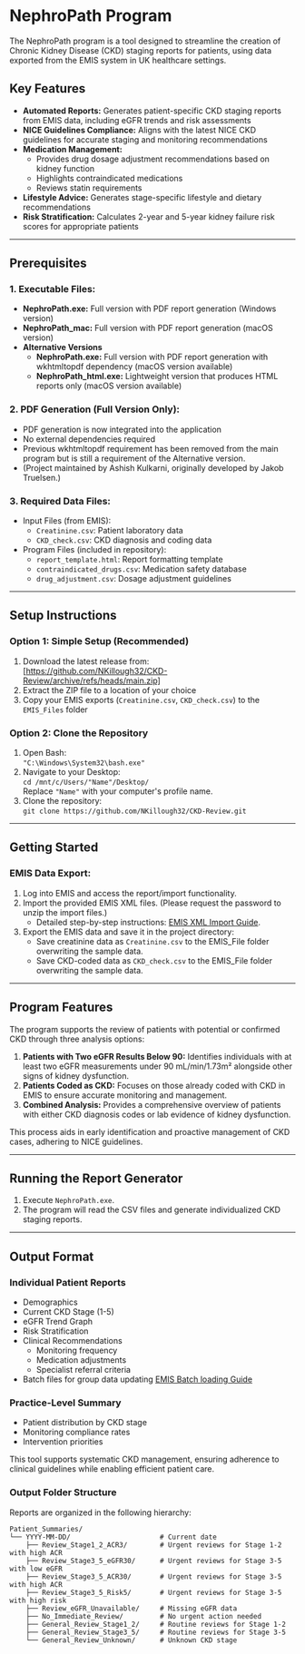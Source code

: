 
# NephroPath Program

The NephroPath program is a tool designed to streamline the creation of Chronic Kidney Disease (CKD) staging reports for patients, using data exported from the EMIS system in UK healthcare settings.

## Key Features
- **Automated Reports:** Generates patient-specific CKD staging reports from EMIS data, including eGFR trends and risk assessments
- **NICE Guidelines Compliance:** Aligns with the latest NICE CKD guidelines for accurate staging and monitoring recommendations
- **Medication Management:** 
  - Provides drug dosage adjustment recommendations based on kidney function
  - Highlights contraindicated medications
  - Reviews statin requirements
- **Lifestyle Advice:** Generates stage-specific lifestyle and dietary recommendations
- **Risk Stratification:** Calculates 2-year and 5-year kidney failure risk scores for appropriate patients

---

## Prerequisites
### 1. Executable Files:
- **NephroPath.exe:** Full version with PDF report generation (Windows version)
- **NephroPath_mac:** Full version with PDF report generation (macOS version)
- **Alternative Versions**
    - **NephroPath.exe:** Full version with PDF report generation with wkhtmltopdf dependency (macOS version available)  
    - **NephroPath_html.exe:** Lightweight version that produces HTML reports only (macOS version available) 

### 2. PDF Generation (Full Version Only):
- PDF generation is now integrated into the application
- No external dependencies required
- Previous wkhtmltopdf requirement has been removed from the main program but is still a requirement of the Alternative version.
- (Project maintained by Ashish Kulkarni, originally developed by Jakob Truelsen.)

### 3. Required Data Files:
- Input Files (from EMIS):
  - `Creatinine.csv`: Patient laboratory data
  - `CKD_check.csv`: CKD diagnosis and coding data
- Program Files (included in repository):
  - `report_template.html`: Report formatting template
  - `contraindicated_drugs.csv`: Medication safety database
  - `drug_adjustment.csv`: Dosage adjustment guidelines

---

## Setup Instructions
### Option 1: Simple Setup (Recommended)
1. Download the latest release from:  
   [https://github.com/NKillough32/CKD-Review/archive/refs/heads/main.zip]
2. Extract the ZIP file to a location of your choice
3. Copy your EMIS exports (`Creatinine.csv`, `CKD_check.csv`) to the `EMIS_Files` folder


### Option 2: Clone the Repository
1. Open Bash:  
   `"C:\Windows\System32\bash.exe"`
2. Navigate to your Desktop:  
   `cd /mnt/c/Users/"Name"/Desktop/`  
   Replace `"Name"` with your computer's profile name.
3. Clone the repository:  
   `git clone https://github.com/NKillough32/CKD-Review.git`

---

## Getting Started
### EMIS Data Export:
1. Log into EMIS and access the report/import functionality.
2. Import the provided EMIS XML files.  (Please request the password to unzip the import files.)
   - Detailed step-by-step instructions: [EMIS XML Import Guide](https://www.emisnow.com/csm?id=kb_article&sys_id=a45d7aefc36cca10794e322d0501316a).
3. Export the EMIS data and save it in the project directory:
   - Save creatinine data as `Creatinine.csv` to the EMIS_File folder overwriting the sample data.
   - Save CKD-coded data as `CKD_check.csv` to the EMIS_File folder overwriting the sample data.

---

## Program Features
The program supports the review of patients with potential or confirmed CKD through three analysis options:
1. **Patients with Two eGFR Results Below 90:** Identifies individuals with at least two eGFR measurements under 90 mL/min/1.73m² alongside other signs of kidney dysfunction.
2. **Patients Coded as CKD:** Focuses on those already coded with CKD in EMIS to ensure accurate monitoring and management.
3. **Combined Analysis:** Provides a comprehensive overview of patients with either CKD diagnosis codes or lab evidence of kidney dysfunction.

This process aids in early identification and proactive management of CKD cases, adhering to NICE guidelines.

---

## Running the Report Generator
1. Execute `NephroPath.exe`.
2. The program will read the CSV files and generate individualized CKD staging reports.

---

## Output Format
### Individual Patient Reports
- Demographics
- Current CKD Stage (1-5)
- eGFR Trend Graph
- Risk Stratification
- Clinical Recommendations
  - Monitoring frequency
  - Medication adjustments
  - Specialist referral criteria
- Batch files for group data updating [EMIS Batch loading Guide](https://support.primarycareit.co.uk/portal/en-gb/kb/articles/how-to-bulk-code-p#Introduction)

### Practice-Level Summary
- Patient distribution by CKD stage
- Monitoring compliance rates
- Intervention priorities

This tool supports systematic CKD management, ensuring adherence to clinical guidelines while enabling efficient patient care.

### Output Folder Structure
Reports are organized in the following hierarchy:
```
Patient_Summaries/
└── YYYY-MM-DD/                      # Current date
    ├── Review_Stage1_2_ACR3/        # Urgent reviews for Stage 1-2 with high ACR
    ├── Review_Stage3_5_eGFR30/      # Urgent reviews for Stage 3-5 with low eGFR
    ├── Review_Stage3_5_ACR30/       # Urgent reviews for Stage 3-5 with high ACR
    ├── Review_Stage3_5_Risk5/       # Urgent reviews for Stage 3-5 with high risk
    ├── Review_eGFR_Unavailable/     # Missing eGFR data
    ├── No_Immediate_Review/         # No urgent action needed
    ├── General_Review_Stage1_2/     # Routine reviews for Stage 1-2
    ├── General_Review_Stage3_5/     # Routine reviews for Stage 3-5
    └── General_Review_Unknown/      # Unknown CKD stage
    
